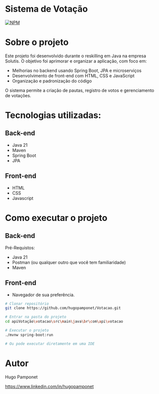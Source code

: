 # Sistema de Votação
[![NPM](https://img.shields.io/npm/l/react)](https://github.com/hugopamponet/Votacao/blob/main/LICENSE)

# Sobre o projeto

Este projeto foi desenvolvido durante o reskilling em Java na empresa Solutis. O objetivo foi aprimorar e organizar a aplicação, com foco em:

- Melhorias no backend usando Spring Boot, JPA e microserviços
- Desenvolvimento de front-end com HTML, CSS e JavaScript
- Organização e padronização do código

O sistema permite a criação de pautas, registro de votos e gerenciamento de votações.

# Tecnologias utilizadas:

## Back-end
- Java 21
- Maven
- Spring Boot
- JPA

## Front-end
- HTML
- CSS
- Javascript

# Como executar o projeto
## Back-end
Pré-Requistos: 
- Java 21
- Postman (ou qualquer outro que você tem familiaridade)
- Maven

## Front-end
- Navegador de sua preferência.

```bash
# Clonar repositório
git clone https://github.com/hugopamponet/Votacao.git

# Entrar na pasta do projeto
cd apiVotação\votacao\src\main\java\br\com\api\votacao

# Executar o projeto
./mvnw spring-boot:run

# Ou pode executar diretamente em uma IDE
```

# Autor
Hugo Pamponet

https://www.linkedin.com/in/hugopamponet